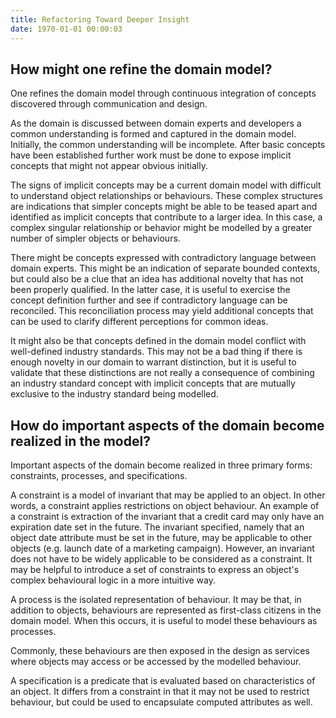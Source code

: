 ```yaml
---
title: Refactoring Toward Deeper Insight
date: 1970-01-01 00:00:03
---
```

## How might one refine the domain model?

One refines the domain model through continuous integration of concepts discovered through communication and design.

As the domain is discussed between domain experts and developers a common understanding is formed and captured in the domain model. Initially, the common understanding will be incomplete. After basic concepts have been established further work must be done to expose implicit concepts that might not appear obvious initially.

The signs of implicit concepts may be a current domain model with difficult to understand object relationships or behaviours. These complex structures are indications that simpler concepts might be able to be teased apart and identified as implicit concepts that contribute to a larger idea. In this case, a complex singular relationship or behavior might be modelled by a greater number of simpler objects or behaviours.

There might be concepts expressed with contradictory language between domain experts. This might be an indication of separate bounded contexts, but could also be a clue that an idea has additional novelty that has not been properly qualified. In the latter case, it is useful to exercise the concept definition further and see if contradictory language can be reconciled. This reconciliation process may yield additional concepts that can be used to clarify different perceptions for common ideas.

It might also be that concepts defined in the domain model conflict with well-defined industry standards. This may not be a bad thing if there is enough novelty in our domain to warrant distinction, but it is useful to validate that these distinctions are not really a consequence of combining an industry standard concept with implicit concepts that are mutually exclusive to the industry standard being modelled.

## How do important aspects of the domain become realized in the model?

Important aspects of the domain become realized in three primary forms: constraints, processes, and specifications.

A constraint is a model of invariant that may be applied to an object. In other words, a constraint applies restrictions on object behaviour. An example of a constraint is extraction of the invariant that a credit card may only have an expiration date set in the future. The invariant specified, namely that an object date attribute must be set in the future, may be applicable to other objects (e.g. launch date of a marketing campaign). However, an invariant does not have to be widely applicable to be considered as a constraint. It may be helpful to introduce a set of constraints to express an object's complex behavioural logic in a more intuitive way.

A process is the isolated representation of behaviour. It may be that, in addition to objects, behaviours are represented as first-class citizens in the domain model. When this occurs, it is useful to model these behaviours as processes.

Commonly, these behaviours are then exposed in the design as services where objects may access or be accessed by the modelled behaviour.

A specification is a predicate that is evaluated based on characteristics of an object. It differs from a constraint in that it may not be used to restrict behaviour, but could be used to encapsulate computed attributes as well.
